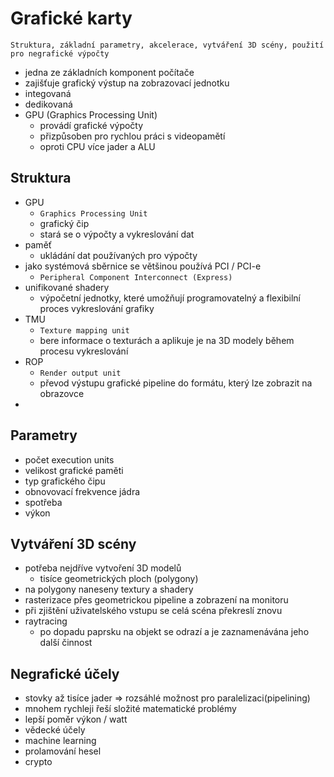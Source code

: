# Grafické karty

`Struktura, základní parametry, akcelerace, vytváření 3D scény, použití pro negrafické výpočty`

- jedna ze základních komponent počítače
- zajišťuje grafický výstup na zobrazovací jednotku
- integovaná
- dedikovaná
- GPU (Graphics Processing Unit)
  - provádí grafické výpočty
  - přizpůsoben pro rychlou práci s videopamětí
  - oproti CPU více jader a ALU

## Struktura

- GPU
  - `Graphics Processing Unit`
  - grafický čip
  - stará se o výpočty a vykreslování dat
- paměť
  - ukládání dat používaných pro výpočty
- jako systémová sběrnice se většinou používá PCI / PCI-e
  - `Peripheral Component Interconnect (Express)`
- unifikované shadery
  - výpočetní jednotky, které umožňují programovatelný a flexibilní proces vykreslování grafiky
- TMU
  - `Texture mapping unit`
  - bere informace o texturách a aplikuje je na 3D modely během procesu vykreslování
- ROP
  - `Render output unit`
  - převod výstupu grafické pipeline do formátu, který lze zobrazit na obrazovce
-

## Parametry

- počet execution units
- velikost grafické paměti
- typ grafického čipu
- obnovovací frekvence jádra
- spotřeba
- výkon

## Vytváření 3D scény

- potřeba nejdříve vytvoření 3D modelů
  - tisíce geometrických ploch (polygony)
- na polygony naneseny textury a shadery
- rasterizace přes geometrickou pipeline a zobrazení na monitoru
- při zjištění uživatelského vstupu se celá scéna překreslí znovu
- raytracing
  - po dopadu paprsku na objekt se odrazí a je zaznamenávána jeho další činnost

## Negrafické účely

- stovky až tisíce jader => rozsáhlé možnost pro paralelizaci(pipelining)
- mnohem rychleji řeší složité matematické problémy
- lepší poměr výkon / watt
- vědecké účely
- machine learning
- prolamování hesel
- crypto
